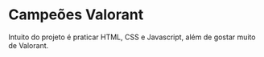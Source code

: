 # Campeões Valorant

Intuito do projeto é praticar HTML, CSS e Javascript, além de gostar muito de Valorant.